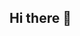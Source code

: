 ## Hi there 👋

<!--
**ShashankManiGautam/ShashankManiGautam** is a ✨ _special_ ✨ repository because its `README.md` (this file) appears on your GitHub profile.

Hello! I am Shashank, Mechanical Design Engineer who is passionate about machines and robotics. Currently I am looking for PhD in the field of robotics.
Here, I upload the projects related to robotics I have learnt so far.

Thanks
